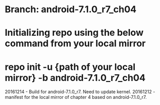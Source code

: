 # Branch: android-7.1.0_r7_ch04
# Initializing repo using the below command from your local mirror
# repo init -u {path of your local mirror} -b android-7.1.0_r7_ch04

20161214 - Build for android-7.1.0_r7. Need to update kernel.
20161212 - manifest for the local mirror of chapter 4 based on android-7.1.0_r7.
